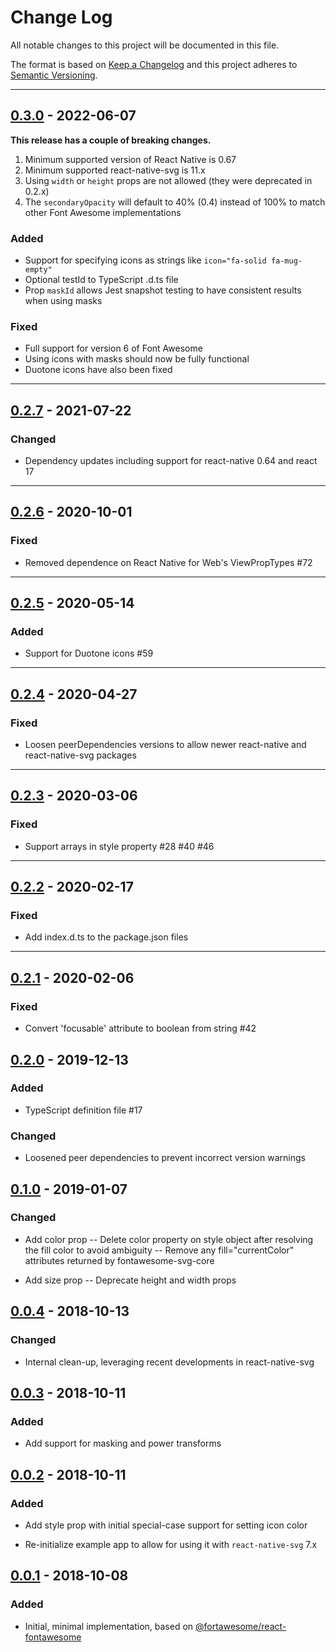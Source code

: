 # Change Log

All notable changes to this project will be documented in this file.

The format is based on [Keep a Changelog](http://keepachangelog.com/) and this project adheres to [Semantic Versioning](http://semver.org/).

---

## [0.3.0](https://github.com/FortAwesome/react-native-fontawesome/releases/tag/0.3.0) - 2022-06-07

**This release has a couple of breaking changes.**

1. Minimum supported version of React Native is 0.67
1. Minimum supported react-native-svg is 11.x
1. Using `width` or `height` props are not allowed (they were deprecated in 0.2.x)
1. The `secondaryOpacity` will default to 40% (0.4) instead of 100% to match other Font Awesome implementations

### Added

- Support for specifying icons as strings like `icon="fa-solid fa-mug-empty"`
- Optional testId to TypeScript .d.ts file
- Prop `maskId` allows Jest snapshot testing to have consistent results when using masks

### Fixed

- Full support for version 6 of Font Awesome
- Using icons with masks should now be fully functional
- Duotone icons have also been fixed

---

## [0.2.7](https://github.com/FortAwesome/react-native-fontawesome/releases/tag/0.2.7) - 2021-07-22

### Changed

- Dependency updates including support for react-native 0.64 and react 17

---

## [0.2.6](https://github.com/FortAwesome/react-native-fontawesome/releases/tag/0.2.6) - 2020-10-01

### Fixed

- Removed dependence on React Native for Web's ViewPropTypes #72

---

## [0.2.5](https://github.com/FortAwesome/react-native-fontawesome/releases/tag/0.2.5) - 2020-05-14

### Added

- Support for Duotone icons #59

---

## [0.2.4](https://github.com/FortAwesome/react-native-fontawesome/releases/tag/0.2.4) - 2020-04-27

### Fixed

- Loosen peerDependencies versions to allow newer react-native and react-native-svg packages

---

## [0.2.3](https://github.com/FortAwesome/react-native-fontawesome/releases/tag/0.2.3) - 2020-03-06

### Fixed

- Support arrays in style property #28 #40 #46

---

## [0.2.2](https://github.com/FortAwesome/react-native-fontawesome/releases/tag/0.2.2) - 2020-02-17

### Fixed

- Add index.d.ts to the package.json files

---

## [0.2.1](https://github.com/FortAwesome/react-native-fontawesome/releases/tag/0.2.1) - 2020-02-06

### Fixed

- Convert 'focusable' attribute to boolean from string #42

## [0.2.0](https://github.com/FortAwesome/react-native-fontawesome/releases/tag/0.2.0) - 2019-12-13

### Added

- TypeScript definition file #17

### Changed

- Loosened peer dependencies to prevent incorrect version warnings

## [0.1.0](https://github.com/FortAwesome/react-native-fontawesome/releases/tag/0.1.0) - 2019-01-07

### Changed

- Add color prop
  -- Delete color property on style object after resolving the fill color to avoid ambiguity
  -- Remove any fill="currentColor" attributes returned by fontawesome-svg-core

- Add size prop
  -- Deprecate height and width props

## [0.0.4](https://github.com/FortAwesome/react-native-fontawesome/releases/tag/0.0.4) - 2018-10-13

### Changed

- Internal clean-up, leveraging recent developments in react-native-svg

## [0.0.3](https://github.com/FortAwesome/react-native-fontawesome/releases/tag/0.0.3) - 2018-10-11

### Added

- Add support for masking and power transforms

## [0.0.2](https://github.com/FortAwesome/react-native-fontawesome/releases/tag/0.0.2) - 2018-10-11

### Added

- Add style prop with initial special-case support for setting icon color

- Re-initialize example app to allow for using it with `react-native-svg` 7.x

## [0.0.1](https://github.com/FortAwesome/react-native-fontawesome/releases/tag/0.0.1) - 2018-10-08

### Added

- Initial, minimal implementation, based on [@fortawesome/react-fontawesome](https://github.com/FortAwesome/react-fontawesome/)
